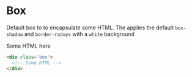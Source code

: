 # Box

Default box to to encapsulate some HTML. The applies the default `box-shadow` and `border-raduys` with a `white` background

<div class='box' style='max-width: 300px'>
  <p>
    Some HTML here
  </p>
</div>

```html
<div class='box'>
  <!-- Some HTML -->
</div>
```
